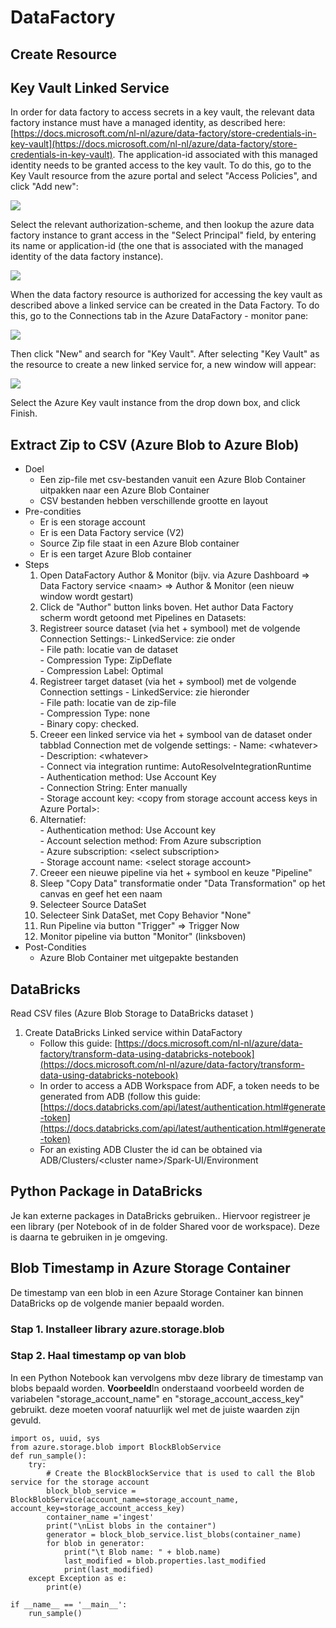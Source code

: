 # DataFactory

## Create Resource

## Key Vault Linked Service



In order for data factory  to access secrets in a key vault, the relevant data factory instance must have a managed identity, as described here: [https://docs.microsoft.com/nl-nl/azure/data-factory/store-credentials-in-key-vault](https://docs.microsoft.com/nl-nl/azure/data-factory/store-credentials-in-key-vault). The application-id associated with this managed identity needs to be granted access to the key vault. To do this, go to the Key Vault resource from the azure portal and select "Access Policies", and click "Add new":

![](</public/image (28).png>)

Select the relevant authorization-scheme, and then lookup the azure data factory instance to grant access in the "Select Principal" field, by entering its name or application-id (the one that is associated with the managed identity of the data factory instance).

![](</public/image (33).png>)

When the data factory resource is authorized for accessing the key vault as described above a linked service can be created in the Data Factory. To do this, go to the Connections tab in the Azure DataFactory - monitor pane:

![](</public/image (17).png>)

Then click "New" and search for "Key Vault". After selecting "Key Vault" as the resource to create a new linked service for, a new window will appear:

![](</public/image (16).png>)

Select the Azure Key vault instance from the drop down box, and click Finish.&#x20;



## Extract Zip to CSV (Azure Blob to Azure Blob)

* Doel
  * Een zip-file met csv-bestanden vanuit een Azure Blob Container uitpakken naar een Azure Blob Container
  * CSV bestanden hebben verschillende grootte en layout&#x20;
* Pre-condities
  * Er is een storage account
  * Er is een Data Factory service (V2)
  * Source Zip file staat in een Azure Blob container
  * Er is een target Azure Blob container
* Steps
  1. Open DataFactory Author & Monitor (bijv. via Azure Dashboard => Data Factory service \<naam> => Author & Monitor (een nieuw window wordt gestart)
  2. Click de "Author" button links boven. Het author Data Factory scherm wordt getoond met Pipelines en Datasets: &#x20;
  3. Registreer source dataset (via het + symbool) met de volgende Connection Settings:- LinkedService: zie onder\
     \- File path: locatie van de dataset\
     \- Compression Type: ZipDeflate\
     \- Compression Label: Optimal
  4. Registreer target dataset (via het + symbool) met de volgende Connection settings - LinkedService: zie hieronder\
     \- File path: locatie van de zip-file\
     \- Compression Type: none\
     \- Binary copy: checked.
  5. Creeer een linked service via het + symbool van de dataset onder tabblad Connection met de volgende settings: - Name: \<whatever>\
     \- Description: \<whatever>\
     \- Connect via integration runtime: AutoResolveIntegrationRuntime\
     \- Authentication method: Use Account Key\
     \- Connection String: Enter manually\
     \- Storage account key: \<copy from storage account access keys in Azure Portal>:
  6. Alternatief: \
     \- Authentication method: Use Account key\
     \- Account selection method: From Azure subscription\
     \- Azure subscription: \<select subscription>\
     \- Storage account name: \<select storage account>
  7. Creeer een nieuwe pipeline via het + symbool en keuze "Pipeline"
  8. Sleep "Copy Data" transformatie onder "Data Transformation" op het canvas en geef het een naam
  9. Selecteer Source DataSet
  10. Selecteer Sink DataSet, met Copy Behavior "None"
  11. Run Pipeline via button "Trigger" => Trigger Now
  12. Monitor pipeline via button "Monitor" (linksboven)
* Post-Condities
  * Azure Blob Container met uitgepakte bestanden&#x20;

## DataBricks

Read CSV files (Azure Blob Storage to DataBricks dataset )

1. Create DataBricks Linked service within DataFactory
   * Follow this guide: [https://docs.microsoft.com/nl-nl/azure/data-factory/transform-data-using-databricks-notebook](https://docs.microsoft.com/nl-nl/azure/data-factory/transform-data-using-databricks-notebook)
   * In order to access a ADB Workspace from ADF, a token needs to be generated from ADB (follow this guide: [https://docs.databricks.com/api/latest/authentication.html#generate-token](https://docs.databricks.com/api/latest/authentication.html#generate-token)
   * For an existing ADB Cluster the id can be obtained via ADB/Clusters/\<cluster name>/Spark-UI/Environment

## Python Package in DataBricks

Je kan externe packages in DataBricks gebruiken.. Hiervoor registreer je een library (per Notebook of in de folder Shared voor de workspace). Deze is daarna te gebruiken in je omgeving. 

## Blob Timestamp in Azure Storage Container

De timestamp van een blob in een Azure Storage Container kan binnen DataBricks op de volgende manier bepaald worden.&#x20;

### Stap 1. Installeer library azure.storage.blob


### Stap 2. Haal timestamp op van blob

In een Python Notebook kan vervolgens mbv deze library de timestamp van blobs bepaald worden. **Voorbeeld**In onderstaand voorbeeld worden de variabelen "storage\_account\_name" en "storage\_account\_access\_key" gebruikt. deze moeten vooraf natuurlijk wel met de juiste waarden zijn gevuld.&#x20;

```
import os, uuid, sys
from azure.storage.blob import BlockBlobService
def run_sample():
    try:
        # Create the BlockBlockService that is used to call the Blob service for the storage account
        block_blob_service = BlockBlobService(account_name=storage_account_name, account_key=storage_account_access_key)         
        container_name ='ingest'
        print("\nList blobs in the container")
        generator = block_blob_service.list_blobs(container_name)
        for blob in generator:
            print("\t Blob name: " + blob.name)
            last_modified = blob.properties.last_modified
            print(last_modified)
    except Exception as e:
        print(e)
        
if __name__ == '__main__':
    run_sample()
```
